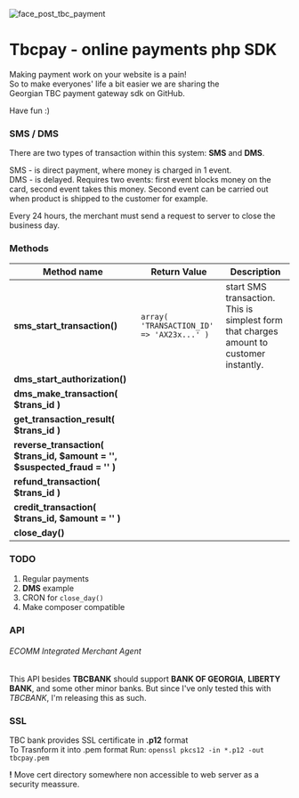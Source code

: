 ![face_post_tbc_payment](https://cloud.githubusercontent.com/assets/8479569/7435079/5aebe7cc-f051-11e4-8ee1-d85b0e36a8a9.jpg)

# Tbcpay - online payments php SDK

Making payment work on your website is a pain!  
So to make everyones' life a bit easier we are sharing the  
Georgian TBC payment gateway sdk on GitHub.  

Have fun :)

### SMS / DMS

There are two types of transaction within this system: **SMS** and **DMS**.

SMS - is direct payment, where money is charged in 1 event.  
DMS - is delayed. Requires two events: first event blocks money on the card, second event takes this money. Second event can be carried out when product is shipped to the customer for example.

Every 24 hours, the merchant must send a request to server to close the business day.

### Methods

Method name | Return Value | Description
--- | --- | ---
**sms_start_transaction()** | `array( 'TRANSACTION_ID' => 'AX23x...' )` | start SMS transaction. This is simplest form that charges amount to customer instantly.
**dms_start_authorization()** |
**dms_make_transaction( $trans_id )** |
**get_transaction_result( $trans_id )** |
**reverse_transaction( $trans_id, $amount = '', $suspected_fraud = '' )** |
**refund_transaction( $trans_id )** |
**credit_transaction( $trans_id, $amount = '' )** |
**close_day()** |


### TODO

1. Regular payments
2. **DMS** example
3. CRON for `close_day()`
4. Make composer compatible

### API

###### ECOMM Integrated Merchant Agent

This API besides **TBCBANK** should support **BANK OF GEORGIA**, **LIBERTY BANK**, and some other minor banks. But since I've only tested this with *TBCBANK*, I'm releasing this as such.

### SSL

TBC bank provides SSL certificate in **.p12** format  
To Trasnform it into .pem format Run: `openssl pkcs12 -in *.p12 -out tbcpay.pem`

**!** Move cert directory somewhere non accessible to web server as a security meassure.  
